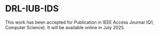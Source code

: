 # DRL-IUB-IDS
This work has been accepted for Publication in IEEE Access Journal (Q1, Computer Science). It will be available online in July 2025.
